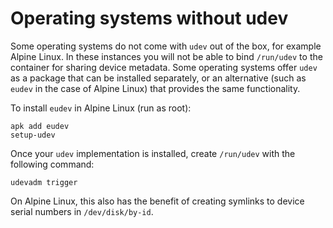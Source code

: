 # Operating systems without udev

Some operating systems do not come with `udev` out of the box, for example Alpine Linux. In these instances you will not be able to bind `/run/udev` to the container for sharing device metadata. Some operating systems offer `udev` as a package that can be installed separately, or an alternative (such as `eudev` in the case of Alpine Linux) that provides the same functionality.

To install `eudev` in Alpine Linux (run as root):

```
apk add eudev
setup-udev
```

Once your `udev` implementation is installed, create `/run/udev` with the following command:

```
udevadm trigger
```

On Alpine Linux, this also has the benefit of creating symlinks to device serial numbers in `/dev/disk/by-id`.
